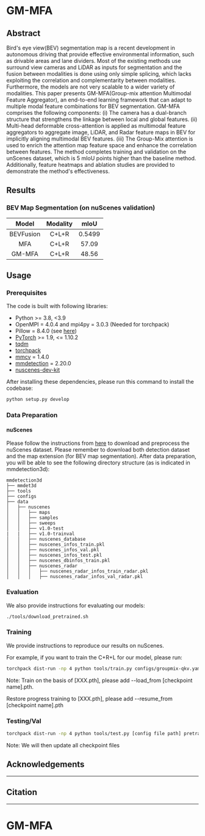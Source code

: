 # GM-MFA


## Abstract

Bird's eye view(BEV) segmentation map is a recent development in autonomous driving that provide effective environmental information, such as drivable areas and lane dividers. Most of the existing methods use surround view cameras and LiDAR as inputs for segmentation and the fusion between modalities is done using only simple splicing, which lacks exploiting the correlation and complementarity between modalities. Furthermore, the models are not very scalable to a wider variety of modalities.
This paper presents GM-MFA(Group-mix attention Multimodal Feature Aggregator), an end-to-end learning framework that can adapt to multiple modal feature combinations for BEV segmentation. GM-MFA comprises the following components: (i) The camera has a dual-branch structure that strengthens the linkage between local and global features. (ii) Multi-head deformable cross-attention is applied as multimodal feature aggregators to aggregate image, LiDAR, and Radar feature maps in BEV for implicitly aligning multimodal BEV features. (iii) The Group-Mix attention is used to enrich the attention map feature space and enhance the correlation between features.
The method completes training and validation on the unScenes dataset, which is 5 mIoU points higher than the baseline method. Additionally, feature heatmaps and ablation studies are provided to demonstrate the method's effectiveness.
## Results

### BEV Map Segmentation (on nuScenes validation)

|   Model   | Modality |  mIoU  | 
|:---------:|:--------:|:------:|
| BEVFusion |  C+L+R   | 0.5499 |
|    MFA    |    C+L+R     | 57.09  |
|  GM-MFA   |    C+L+R     | 48.56  |

## Usage

### Prerequisites

The code is built with following libraries:

- Python >= 3.8, \<3.9
- OpenMPI = 4.0.4 and mpi4py = 3.0.3 (Needed for torchpack)
- Pillow = 8.4.0 (see [here](https://github.com/mit-han-lab/bevfusion/issues/63))
- [PyTorch](https://github.com/pytorch/pytorch) >= 1.9, \<= 1.10.2
- [tqdm](https://github.com/tqdm/tqdm)
- [torchpack](https://github.com/mit-han-lab/torchpack)
- [mmcv](https://github.com/open-mmlab/mmcv) = 1.4.0
- [mmdetection](http://github.com/open-mmlab/mmdetection) = 2.20.0
- [nuscenes-dev-kit](https://github.com/nutonomy/nuscenes-devkit)

After installing these dependencies, please run this command to install the codebase:

```bash
python setup.py develop
```

### Data Preparation

#### nuScenes

Please follow the instructions from [here](https://github.com/open-mmlab/mmdetection3d/blob/master/docs/en/datasets/nuscenes_det.md) to download and preprocess the nuScenes dataset. Please remember to download both detection dataset and the map extension (for BEV map segmentation). After data preparation, you will be able to see the following directory structure (as is indicated in mmdetection3d):

```
mmdetection3d
├── mmdet3d
├── tools
├── configs
├── data
│   ├── nuscenes
│   │   ├── maps
│   │   ├── samples
│   │   ├── sweeps
│   │   ├── v1.0-test
|   |   ├── v1.0-trainval
│   │   ├── nuscenes_database
│   │   ├── nuscenes_infos_train.pkl
│   │   ├── nuscenes_infos_val.pkl
│   │   ├── nuscenes_infos_test.pkl
│   │   ├── nuscenes_dbinfos_train.pkl
│   │   ├── nuscenes_radar
│   │   │   ├── nuscenes_radar_infos_train_radar.pkl
│   │   │   ├── nuscenes_radar_infos_val_radar.pkl
```

### Evaluation

We also provide instructions for evaluating our models: 

```bash
./tools/download_pretrained.sh
```

### Training

We provide instructions to reproduce our results on nuScenes.

For example, if you want to train the C+R+L for our model, please run:

```bash
torchpack dist-run -np 4 python tools/train.py configs/groupmix-qkv.yaml
```
Note:
Train on the basis of [XXX.pth], please add --load_from [checkpoint name].pth.

Restore progress training to [XXX.pth], please add --resume_from [checkpoint name].pth
### Testing/Val

```bash
torchpack dist-run -np 4 python tools/test.py [config file path] pretrained/[checkpoint name].pth --eval map
```

Note: We will then update all checkpoint files



## Acknowledgements

----

## Citation

---
# GM-MFA
